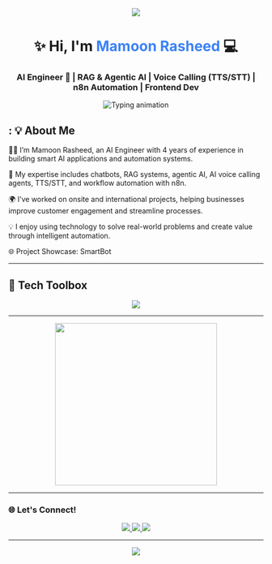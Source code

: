 <!-- 🌸 Soft Animated Header Banner -->
<p align="center">
  <img src="https://raw.githubusercontent.com/gist/codesandtags/998ecaff2f1b1a0f1d97d6d8a93867b9/raw/0d405110fc8f9a4acfd31937a820076dea8fe46f/welcome.gif" />
</p>

<!-- 💁‍♀️ Name and Subtitle -->
<h1 align="center">✨ Hi, I'm <span style="color:#3b82f6;">Mamoon Rasheed</span> 💻</h1>
<h3 align="center">AI Engineer 🤖 | RAG & Agentic AI | Voice Calling (TTS/STT) | n8n Automation | Frontend Dev</h3>


<!-- 🖋️ Typing Animation -->
<p align="center">
  <img src="https://readme-typing-svg.demolab.com?font=Fira+Code&size=22&pause=1000&center=true&vCenter=true&width=600&lines=Crafting+beautiful+web+experiences;Building+with+Next.js+and+TailwindCSS;Coding+with+passion+and+creativity" alt="Typing animation" />
</p>


## : 💡 About Me

👨‍💻 I’m Mamoon Rasheed, an AI Engineer with 4 years of experience in building smart AI applications and automation systems.

🤖 My expertise includes chatbots, RAG systems, agentic AI, AI voice calling agents, TTS/STT, and workflow automation with n8n.

🌍 I’ve worked on onsite and international projects, helping businesses improve customer engagement and streamline processes.

💡 I enjoy using technology to solve real-world problems and create value through intelligent automation.

🌐 Project Showcase: SmartBot

---


## 🔧 Tech Toolbox

<p align="center">
  <img src="https://cdn.analyticsvidhya.com/wp-content/uploads/2025/03/GenAI_Toolbox.webp" />
</p>

---

<!-- 👩‍💻 Animated Coding Girl -->
<p align="center">
  <img src="https://images.axios.com/cRRuO2318f81Nepwko6BnyYBK40=/0x0:1920x1080/1920x1080/filters:no_upscale()/2021/08/10/1628624506614.gif" width="320px" />
</p>

---


### 🌐 Let's Connect!

<p align="center">
  <a href="https://www.linkedin.com/in/mamoon-ur-rasheed-hashmi/">
    <img src="https://img.shields.io/badge/LinkedIn-%230A66C2.svg?style=for-the-badge&logo=linkedin&logoColor=white" />
  </a>
  <a href="https://www.instagram.com/the.mamoonrasheed/">
    <img src="https://img.shields.io/badge/Instagram-%23E4405F.svg?style=for-the-badge&logo=instagram&logoColor=white" />
  </a>
  <a href="https://smartbot.vetaai.com/">
    <img src="https://img.shields.io/badge/Portfolio-%23000000.svg?style=for-the-badge&logo=vercel&logoColor=white" />
  </a>
</p>

---

<!-- 🌷 Aesthetic Footer -->
<p align="center">
  <img src="https://capsule-render.vercel.app/api?type=waving&color=3b82f6&height=120&section=footer" />

</p>

